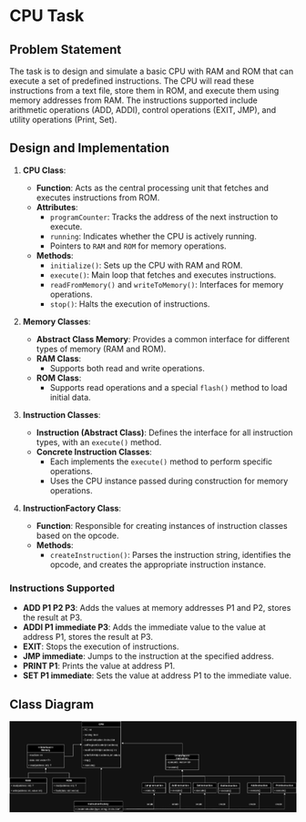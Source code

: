 # CPU Task

## Problem Statement
The task is to design and simulate a basic CPU with RAM and ROM that can execute a set of predefined instructions. The CPU will read these instructions from a text file, store them in ROM, and execute them using memory addresses from RAM. The instructions supported include arithmetic operations (ADD, ADDI), control operations (EXIT, JMP), and utility operations (Print, Set).

## Design and Implementation

1. **CPU Class**:
    - **Function**: Acts as the central processing unit that fetches and executes instructions from ROM.
    - **Attributes**:
        - `programCounter`: Tracks the address of the next instruction to execute.
        - `running`: Indicates whether the CPU is actively running.
        - Pointers to `RAM` and `ROM` for memory operations.
    - **Methods**:
        - `initialize()`: Sets up the CPU with RAM and ROM.
        - `execute()`: Main loop that fetches and executes instructions.
        - `readFromMemory()` and `writeToMemory()`: Interfaces for memory operations.
        - `stop()`: Halts the execution of instructions.

2. **Memory Classes**:
    - **Abstract Class Memory**: Provides a common interface for different types of memory (RAM and ROM).
    - **RAM Class**:
        - Supports both read and write operations.
    - **ROM Class**:
        - Supports read operations and a special `flash()` method to load initial data.

3. **Instruction Classes**:
    - **Instruction (Abstract Class)**: Defines the interface for all instruction types, with an `execute()` method.
    - **Concrete Instruction Classes**:
        - Each implements the `execute()` method to perform specific operations.
        - Uses the CPU instance passed during construction for memory operations.

4. **InstructionFactory Class**:
    - **Function**: Responsible for creating instances of instruction classes based on the opcode.
    - **Methods**:
        - `createInstruction()`: Parses the instruction string, identifies the opcode, and creates the appropriate instruction instance.

### Instructions Supported

- **ADD P1 P2 P3**: Adds the values at memory addresses P1 and P2, stores the result at P3.
- **ADDI P1 immediate P3**: Adds the immediate value to the value at address P1, stores the result at P3.
- **EXIT**: Stops the execution of instructions.
- **JMP immediate**: Jumps to the instruction at the specified address.
- **PRINT P1**: Prints the value at address P1.
- **SET P1 immediate**: Sets the value at address P1 to the immediate value.


## Class Diagram
![alt text](class_diagram.png)
